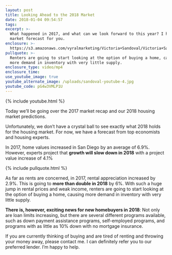 ```yaml
---
layout: post
title: Looking Ahead to the 2018 Market
date: 2018-01-04 09:54:57
tags:
excerpt: >-
  What happened in 2017, and what can we look forward to this year? I have the
  market forecast for you.
enclosure: >-
  https://s3.amazonaws.com/vyralmarketing/Victoria+Sandoval/Victoria+Sandoval+-+San+Diego+Realtor-+Looking+Ahead+to+the+2018+Market.mp4
pullquote: >-
  Renters are going to start looking at the option of buying a home, causing
  more demand in inventory with very little supply.
enclosure_type: video/mp4
enclosure_time:
use_youtube_image: true
youtube_alternate_image: /uploads/sandoval-youtube-4.jpg
youtube_code: pG4w3VMLP1U
---
```



{% include youtube.html %}

Today we’ll be going over the 2017 market recap and our 2018 housing market predictions.

Unfortunately, we don’t have a crystal ball to see exactly what 2018 holds for the housing market. For now, we have a forecast from top economists and housing experts.

In 2017, home values increased in San Diego by an average of 6.9%. However, experts project that **growth will slow down in 2018** with a project value increase of 4.1%

{% include pullquote.html %}

As far as rents are concerned, in 2017, rental appreciation increased by 2.9%. This is going to **more than double in 2018** by 6%. With such a huge jump in rental prices and weak income, renters are going to start looking at the option of buying a home, causing more demand in inventory with very little supply.

**There is, however, exciting news for new homebuyers in 2018**: Not only are loan limits increasing, but there are several different programs available, such as down payment assistance programs, self-employed programs, and programs with as little as 10% down with no mortgage insurance.

If you are currently thinking of buying and are tired of renting and throwing your money away, please contact me. I can definitely refer you to our preferred lender. I’m happy to help.